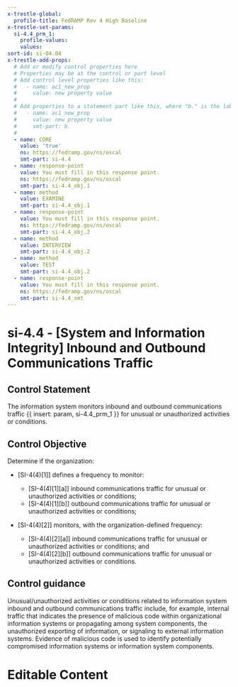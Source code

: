 ```yaml
---
x-trestle-global:
  profile-title: FedRAMP Rev 4 High Baseline
x-trestle-set-params:
  si-4.4_prm_1:
    profile-values:
    values:
sort-id: si-04.04
x-trestle-add-props:
  # Add or modify control properties here
  # Properties may be at the control or part level
  # Add control level properties like this:
  #   - name: ac1_new_prop
  #     value: new property value
  #
  # Add properties to a statement part like this, where "b." is the label of the target statement part
  #   - name: ac1_new_prop
  #     value: new property value
  #     smt-part: b.
  #
  - name: CORE
    value: 'true'
    ns: https://fedramp.gov/ns/oscal
    smt-part: si-4.4
  - name: response-point
    value: You must fill in this response point.
    ns: https://fedramp.gov/ns/oscal
    smt-part: si-4.4_obj.1
  - name: method
    value: EXAMINE
    smt-part: si-4.4_obj.1
  - name: response-point
    value: You must fill in this response point.
    ns: https://fedramp.gov/ns/oscal
    smt-part: si-4.4_obj.2
  - name: method
    value: INTERVIEW
    smt-part: si-4.4_obj.2
  - name: method
    value: TEST
    smt-part: si-4.4_obj.2
  - name: response-point
    value: You must fill in this response point.
    ns: https://fedramp.gov/ns/oscal
    smt-part: si-4.4_smt
---
```


# si-4.4 - \[System and Information Integrity\] Inbound and Outbound Communications Traffic

## Control Statement

The information system monitors inbound and outbound communications traffic {{ insert: param, si-4.4_prm_1 }} for unusual or unauthorized activities or conditions.

## Control Objective

Determine if the organization:

- \[SI-4(4)[1]\] defines a frequency to monitor:

  - \[SI-4(4)[1][a]\] inbound communications traffic for unusual or unauthorized activities or conditions;
  - \[SI-4(4)[1][b]\] outbound communications traffic for unusual or unauthorized activities or conditions;

- \[SI-4(4)[2]\] monitors, with the organization-defined frequency:

  - \[SI-4(4)[2][a]\] inbound communications traffic for unusual or unauthorized activities or conditions; and
  - \[SI-4(4)[2][b]\] outbound communications traffic for unusual or unauthorized activities or conditions.

## Control guidance

Unusual/unauthorized activities or conditions related to information system inbound and outbound communications traffic include, for example, internal traffic that indicates the presence of malicious code within organizational information systems or propagating among system components, the unauthorized exporting of information, or signaling to external information systems. Evidence of malicious code is used to identify potentially compromised information systems or information system components.

# Editable Content

<!-- Make additions and edits below -->
<!-- The above represents the contents of the control as received by the profile, prior to additions. -->
<!-- If the profile makes additions to the control, they will appear below. -->
<!-- The above markdown may not be edited but you may edit the content below, and/or introduce new additions to be made by the profile. -->
<!-- If there is a yaml header at the top, parameter values may be edited. Use --set-parameters to incorporate the changes during assembly. -->
<!-- The content here will then replace what is in the profile for this control, after running profile-assemble. -->
<!-- The added parts in the profile for this control are below.  You may edit them and/or add new ones. -->
<!-- Each addition must have a heading either of the form ## Control my_addition_name -->
<!-- or ## Part a. (where the a. refers to one of the control statement labels.) -->
<!-- "## Control" parts are new parts added after the statement part. -->
<!-- "## Part" parts are new parts added into the top-level statement part with that label. -->
<!-- Subparts may be added with nested hash levels of the form ### My Subpart Name -->
<!-- underneath the parent ## Control or ## Part being added -->
<!-- See https://ibm.github.io/compliance-trestle/tutorials/ssp_profile_catalog_authoring/ssp_profile_catalog_authoring for guidance. -->
